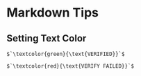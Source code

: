 # Markdown Tips

## Setting Text Color
```
$`\textcolor{green}{\text{VERIFIED}}`$
```

```
$`\textcolor{red}{\text{VERIFY FAILED}}`$
```
